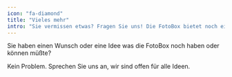 ```yaml
---
icon: "fa-diamond"
title: "Vieles mehr"
intro: "Sie vermissen etwas? Fragen Sie uns! Die FotoBox bietet noch einiges mehr."
---
```

Sie haben einen Wunsch oder eine Idee was die FotoBox noch haben oder können müßte?

Kein Problem. Sprechen Sie uns an, wir sind offen für alle Ideen.

